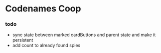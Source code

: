 # Codenames Coop

### todo

- sync state between marked cardButtons and parent state and make it persistent
- add count to already found spies